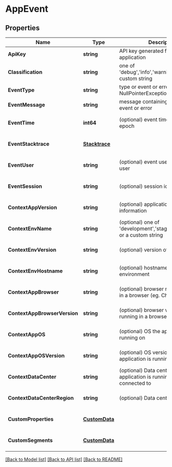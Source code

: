 # AppEvent

## Properties
Name | Type | Description | Notes
------------ | ------------- | ------------- | -------------
**ApiKey** | **string** | API key generated for the application | [default to null]
**Classification** | **string** | one of &#39;debug&#39;,&#39;info&#39;,&#39;warning&#39;,&#39;error&#39; or a custom string | [default to null]
**EventType** | **string** | type or event or error (eg. NullPointerException) | [default to null]
**EventMessage** | **string** | message containing details of the event or error | [default to null]
**EventTime** | **int64** | (optional) event time in ms since epoch | [optional] [default to null]
**EventStacktrace** | [**Stacktrace**](Stacktrace.md) |  | [optional] [default to null]
**EventUser** | **string** | (optional) event user identifying a user | [optional] [default to null]
**EventSession** | **string** | (optional) session identification | [optional] [default to null]
**ContextAppVersion** | **string** | (optional) application version information | [optional] [default to null]
**ContextEnvName** | **string** | (optional) one of &#39;development&#39;,&#39;staging&#39;,&#39;production&#39; or a custom string | [optional] [default to null]
**ContextEnvVersion** | **string** | (optional) version of environment | [optional] [default to null]
**ContextEnvHostname** | **string** | (optional) hostname or ID of environment | [optional] [default to null]
**ContextAppBrowser** | **string** | (optional) browser name if running in a browser (eg. Chrome) | [optional] [default to null]
**ContextAppBrowserVersion** | **string** | (optional) browser version if running in a browser | [optional] [default to null]
**ContextAppOS** | **string** | (optional) OS the application is running on | [optional] [default to null]
**ContextAppOSVersion** | **string** | (optional) OS version the application is running on | [optional] [default to null]
**ContextDataCenter** | **string** | (optional) Data center the application is running on or connected to | [optional] [default to null]
**ContextDataCenterRegion** | **string** | (optional) Data center region | [optional] [default to null]
**CustomProperties** | [**CustomData**](CustomData.md) |  | [optional] [default to null]
**CustomSegments** | [**CustomData**](CustomData.md) |  | [optional] [default to null]

[[Back to Model list]](../README.md#documentation-for-models) [[Back to API list]](../README.md#documentation-for-api-endpoints) [[Back to README]](../README.md)


